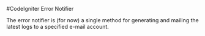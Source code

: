 #CodeIgniter Error Notifier

The error notifier is (for now) a single method for generating and mailing the latest logs to a specified e-mail account.